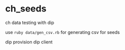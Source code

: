 # ch_seeds
ch data testing with dip

use `ruby data/gen_csv.rb` for generating csv for seeds

dip provision
dip client

